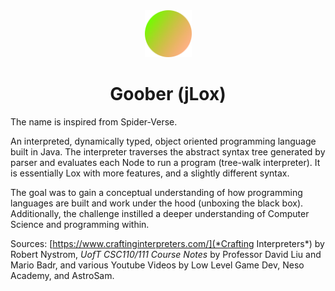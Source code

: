 <div align="center">
  <img src="https://github.com/merrickliu888/Goober/blob/main/Goober%20Icon.png" alt="goober-icon" width="75">  
  <h1>Goober (jLox)</h1>
</div>

The name is inspired from Spider-Verse.

An interpreted, dynamically typed, object oriented programming language built in Java. The interpreter traverses the abstract syntax tree generated by parser and evaluates each Node to run a program (tree-walk interpreter). It is essentially Lox with more features, and a slightly different syntax.

The goal was to gain a conceptual understanding of how programming languages are built and work under the hood (unboxing the black box). Additionally, the challenge instilled a deeper understanding of Computer Science and programming within.

Sources: [https://www.craftinginterpreters.com/](*Crafting Interpreters*) by Robert Nystrom, *UofT CSC110/111 Course Notes* by Professor David Liu and Mario Badr, and various Youtube Videos by Low Level Game Dev, Neso Academy, and AstroSam.


